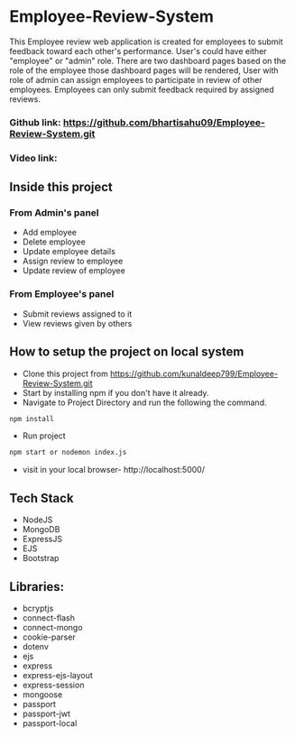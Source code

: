 # Employee-Review-System
This Employee review web application is created for employees to submit feedback toward each other's performance. User's could have either "employee" or "admin" role. There are two dashboard pages based on the role of the employee those dashboard pages will be rendered, User with role of admin can assign employees to participate in review of other employees. Employees can only submit feedback required by assigned reviews.
### Github link: https://github.com/bhartisahu09/Employee-Review-System.git
### Video link:

## Inside this project
### From Admin's panel
- Add employee
- Delete employee
- Update employee details
- Assign review to employee
- Update review of employee

### From Employee's panel
- Submit reviews assigned to it
- View reviews given by others

## How to setup the project on local system
- Clone this project from https://github.com/kunaldeep799/Employee-Review-System.git
- Start by installing npm if you don't have it already.
- Navigate to Project Directory and run the following the command.
```bash
npm install
```
- Run project
```bash
npm start or nodemon index.js
```
- visit in your local browser- http://localhost:5000/
 
## Tech Stack
- NodeJS
- MongoDB
- ExpressJS
- EJS
- Bootstrap

## Libraries:

- bcryptjs
- connect-flash
- connect-mongo
- cookie-parser
- dotenv
- ejs
- express
- express-ejs-layout
- express-session
- mongoose
- passport
- passport-jwt
- passport-local
